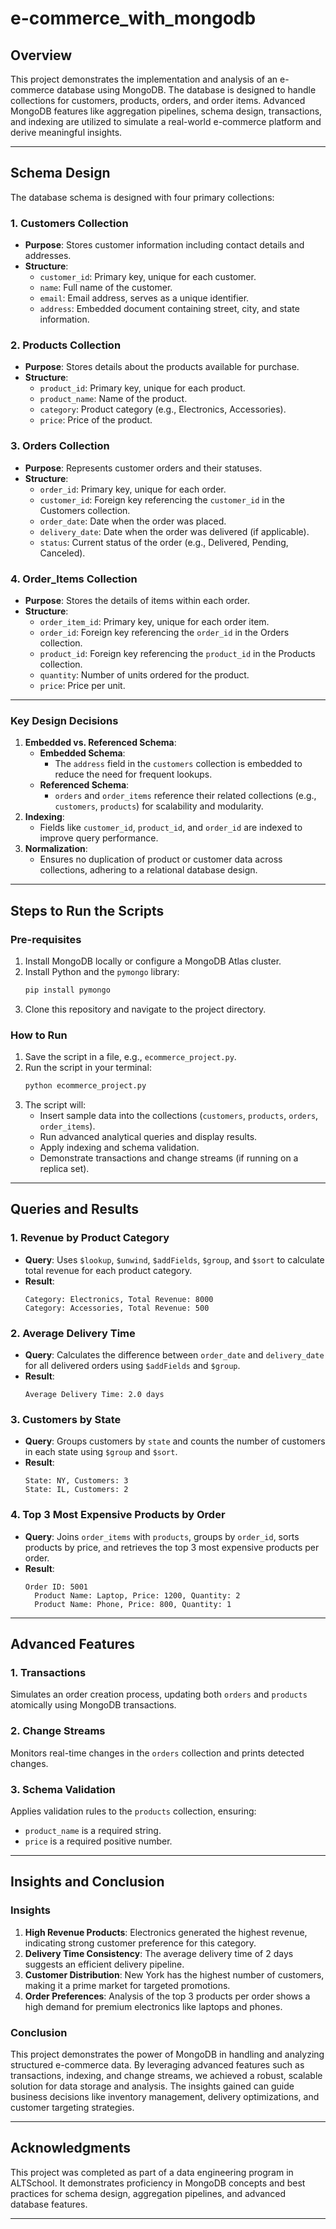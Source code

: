 # e-commerce_with_mongodb


## **Overview**
This project demonstrates the implementation and analysis of an e-commerce database using MongoDB. The database is designed to handle collections for customers, products, orders, and order items. Advanced MongoDB features like aggregation pipelines, schema design, transactions, and indexing are utilized to simulate a real-world e-commerce platform and derive meaningful insights.

---

## **Schema Design**

The database schema is designed with four primary collections:

### **1. Customers Collection**
- **Purpose**: Stores customer information including contact details and addresses.
- **Structure**:
  - `customer_id`: Primary key, unique for each customer.
  - `name`: Full name of the customer.
  - `email`: Email address, serves as a unique identifier.
  - `address`: Embedded document containing street, city, and state information.

### **2. Products Collection**
- **Purpose**: Stores details about the products available for purchase.
- **Structure**:
  - `product_id`: Primary key, unique for each product.
  - `product_name`: Name of the product.
  - `category`: Product category (e.g., Electronics, Accessories).
  - `price`: Price of the product.

### **3. Orders Collection**
- **Purpose**: Represents customer orders and their statuses.
- **Structure**:
  - `order_id`: Primary key, unique for each order.
  - `customer_id`: Foreign key referencing the `customer_id` in the Customers collection.
  - `order_date`: Date when the order was placed.
  - `delivery_date`: Date when the order was delivered (if applicable).
  - `status`: Current status of the order (e.g., Delivered, Pending, Canceled).

### **4. Order_Items Collection**
- **Purpose**: Stores the details of items within each order.
- **Structure**:
  - `order_item_id`: Primary key, unique for each order item.
  - `order_id`: Foreign key referencing the `order_id` in the Orders collection.
  - `product_id`: Foreign key referencing the `product_id` in the Products collection.
  - `quantity`: Number of units ordered for the product.
  - `price`: Price per unit.

---

### **Key Design Decisions**
1. **Embedded vs. Referenced Schema**:
   - **Embedded Schema**:
     - The `address` field in the `customers` collection is embedded to reduce the need for frequent lookups.
   - **Referenced Schema**:
     - `orders` and `order_items` reference their related collections (e.g., `customers`, `products`) for scalability and modularity.
2. **Indexing**:
   - Fields like `customer_id`, `product_id`, and `order_id` are indexed to improve query performance.
3. **Normalization**:
   - Ensures no duplication of product or customer data across collections, adhering to a relational database design.

---

## **Steps to Run the Scripts**

### **Pre-requisites**
1. Install MongoDB locally or configure a MongoDB Atlas cluster.
2. Install Python and the `pymongo` library:
   ```bash
   pip install pymongo
   ```
3. Clone this repository and navigate to the project directory.

### **How to Run**
1. Save the script in a file, e.g., `ecommerce_project.py`.
2. Run the script in your terminal:
   ```bash
   python ecommerce_project.py
   ```
3. The script will:
   - Insert sample data into the collections (`customers`, `products`, `orders`, `order_items`).
   - Run advanced analytical queries and display results.
   - Apply indexing and schema validation.
   - Demonstrate transactions and change streams (if running on a replica set).

---

## **Queries and Results**

### **1. Revenue by Product Category**
- **Query**:
  Uses `$lookup`, `$unwind`, `$addFields`, `$group`, and `$sort` to calculate total revenue for each product category.
- **Result**:
  ```
  Category: Electronics, Total Revenue: 8000
  Category: Accessories, Total Revenue: 500
  ```

### **2. Average Delivery Time**
- **Query**:
  Calculates the difference between `order_date` and `delivery_date` for all delivered orders using `$addFields` and `$group`.
- **Result**:
  ```
  Average Delivery Time: 2.0 days
  ```

### **3. Customers by State**
- **Query**:
  Groups customers by `state` and counts the number of customers in each state using `$group` and `$sort`.
- **Result**:
  ```
  State: NY, Customers: 3
  State: IL, Customers: 2
  ```

### **4. Top 3 Most Expensive Products by Order**
- **Query**:
  Joins `order_items` with `products`, groups by `order_id`, sorts products by price, and retrieves the top 3 most expensive products per order.
- **Result**:
  ```
  Order ID: 5001
    Product Name: Laptop, Price: 1200, Quantity: 2
    Product Name: Phone, Price: 800, Quantity: 1
  ```

---

## **Advanced Features**

### **1. Transactions**
Simulates an order creation process, updating both `orders` and `products` atomically using MongoDB transactions.

### **2. Change Streams**
Monitors real-time changes in the `orders` collection and prints detected changes.

### **3. Schema Validation**
Applies validation rules to the `products` collection, ensuring:
- `product_name` is a required string.
- `price` is a required positive number.

---

## **Insights and Conclusion**

### **Insights**
1. **High Revenue Products**: Electronics generated the highest revenue, indicating strong customer preference for this category.
2. **Delivery Time Consistency**: The average delivery time of 2 days suggests an efficient delivery pipeline.
3. **Customer Distribution**: New York has the highest number of customers, making it a prime market for targeted promotions.
4. **Order Preferences**: Analysis of the top 3 products per order shows a high demand for premium electronics like laptops and phones.

### **Conclusion**
This project demonstrates the power of MongoDB in handling and analyzing structured e-commerce data. By leveraging advanced features such as transactions, indexing, and change streams, we achieved a robust, scalable solution for data storage and analysis. The insights gained can guide business decisions like inventory management, delivery optimizations, and customer targeting strategies.

---

## **Acknowledgments**
This project was completed as part of a data engineering program in ALTSchool. It demonstrates proficiency in MongoDB concepts and best practices for schema design, aggregation pipelines, and advanced database features.

---
